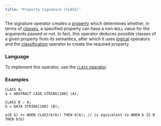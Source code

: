 ```yaml
---
title: 'Property signature (CLASS)'
---
```


The signature operator creates a [property](Properties.md) which determines whether, in terms of [classes](Classes.md), a specified property can have a non-`NULL` value for the arguments passed or not. In fact, this operator deduces possible classes of a given property from its semantics, after which it uses [logical](Logical_operators_AND_OR_NOT_XOR.md) operators and the [classification](Classification_IS_AS.md) operator to create the required property.

### Language

To implement this operator, use the [`CLASS` operator](CLASS_operator.md).

### Examples

```lsf
CLASS A;
a = ABSTRACT CASE STRING[100] (A);

CLASS B : A;
b = DATA STRING[100] (B);

a(B b) += WHEN CLASS(b(b)) THEN b(b); // is equivalent to WHEN b IS B THEN b(b)
```
